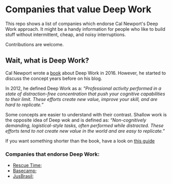 # Companies that value Deep Work

This repo shows a list of companies which endorse Cal Newport's Deep Work approach. It might be a handy information for people who like to build stuff without intermittent, cheap, and noisy interruptions.

Contributions are welcome.

## Wait, what is Deep Work?

Cal Newport wrote a [book](https://www.amazon.com/Deep-Work-Cal-Newport-audiobook/dp/B0189PVAWY/ref=sr_1_1?dchild=1&keywords=deep+work&qid=1600695114&sr=8-1) about Deep Work in 2016. However, he started to discuss the concept years before on his blog.

In 2012, he defined Deep Work as a: _"Professional activity performed in a state of distraction-free concentration that push your cognitive capabilities to their limit. These efforts create new value, improve your skill, and are hard to replicate.”_ 

Some concepts are easier to understand with their contrast. Shallow work is the opposite idea of Deep wok and is defined as: _“Non-cognitively demanding, logistical-style tasks, often performed while distracted. These efforts tend to not create new value in the world and are easy to replicate.”_


If you want something shorter than the book, have a look on [this guide](https://doist.com/blog/complete-guide-to-deep-work/)
 

### Companies that endorse Deep Work:

- [Rescue Time](https://www.rescuetime.com/);
- [Basecamp](https://basecamp.com/);
- [JusBrasil](https://www.jusbrasil.com.br/home);
